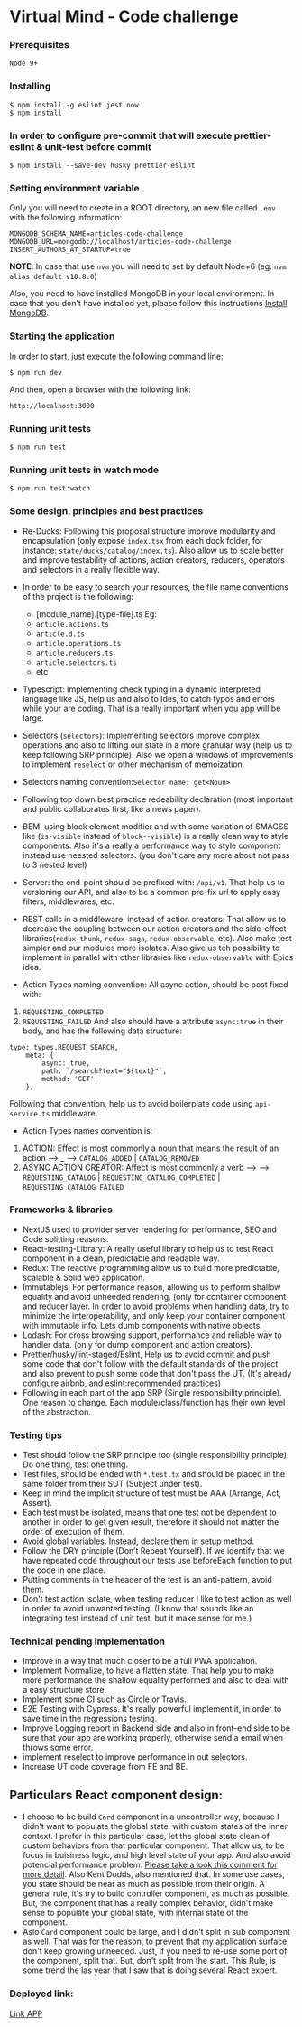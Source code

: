 # Virtual Mind - Code challenge

### Prerequisites

`Node 9+`

### Installing

```
$ npm install -g eslint jest now
$ npm install
```
### In order to configure pre-commit that will execute prettier-eslint & unit-test before commit
```
$ npm install --save-dev husky prettier-eslint
```

### Setting environment variable

Only you will need to create in a ROOT directory, an new file called `.env` with the following information:

```
MONGODB_SCHEMA_NAME=articles-code-challenge
MONGODB_URL=mongodb://localhost/articles-code-challenge
INSERT_AUTHORS_AT_STARTUP=true
```

**NOTE**: In case that use `nvm` you will need to set by default  Node+6 (eg: `nvm alias default v10.8.0`)

Also, you need to have installed MongoDB in your local environment. In case that you don't have installed yet, please follow this instructions [Install MongoDB](https://docs.mongodb.com/manual/installation/).

### Starting the application

In order to start, just execute the following command line:
```
$ npm run dev
```

And then, open a browser with the following link:
```
http://localhost:3000
```
### Running unit tests
```
$ npm run test
```
### Running unit tests in watch mode
```
$ npm run test:watch
```

### Some design, principles and best practices

* Re-Ducks: Following this proposal structure improve modularity and encapsulation (only expose `index.tsx` from each dock folder, for instance: `state/ducks/catalog/index.ts`). Also allow us to scale better and improve testability of actions, action creators, reducers, operators and selectors in a really flexible way.
* In order to be easy to search your resources, the file name conventions of the project is the following:
    - [module_name].[type-file].ts
     Eg: 
    - `article.actions.ts`
    - `article.d.ts`
    - `article.operations.ts`
    - `article.reducers.ts`
    - `article.selectors.ts`
    - etc

* Typescript: Implementing check typing in a dynamic interpreted language like JS, help us and also to Ides, to catch typos and errors while your are coding. That is a really important when you app will be large.
* Selectors (`selectors`): Implementing selectors improve complex operations and also to lifting our state in a more granular way (help us to keep following SRP principle). Also we open a windows of improvements to implement `reselect` or other mechanism of memoization.
* Selectors naming convention:`Selector name: get<Noun>`
* Following top down best practice redeability declaration (most important and public collaborates first, like a news paper).
* BEM: using block element modifier and with some variation of SMACSS like (`is-visible` instead of `block--visible`) is a really clean way to style components. Also it's a really a performance way to style component instead use neested selectors. (you don't care any more about not pass to 3 nested level)
* Server: the end-point should be prefixed with: `/api/v1`. That help us to versioning our API, and also to be a common pre-fix url to apply easy filters, middlewares, etc.
* REST calls in a middleware, instead of action creators: That allow us to decrease the coupling between our action creators and the side-effect libraries(`redux-thunk`, `redux-saga`, `redux-observable`, etc). Also make test simpler and our modules more isolates. Also give us teh possibility to implement in parallel with other libraries like `redux-observable` with Epics idea.
* Action Types naming convention: All async action, should be post fixed with:
1. `REQUESTING_COMPLETED`
1. `REQUESTING_FAILED`
And also should have a attribute `async:true` in their body, and has the following data structure: 
```
type: types.REQUEST_SEARCH,
    meta: {
        async: true,
        path: `/search?text="${text}"`,
        method: 'GET',
    },
```
Following that convention, help us to avoid boilerplate code using `api-service.ts` middleware.

* Action Types names convention is:
1. ACTION: Effect is most commonly a noun that means the result of an action —> <NOUN>_<VERB> —> `CATALOG_ADDED` | `CATALOG_REMOVED`
1. ASYNC ACTION CREATOR: Affect is most commonly a verb —> <VERB><NOUN> —> `REQUESTING_CATALOG` | `REQUESTING_CATALOG_COMPLETED` | `REQUESTING_CATALOG_FAILED`

### Frameworks & libraries
* NextJS used to provider server rendering for performance, SEO and Code splitting reasons.
* React-testing-Library: A really useful library to help us to test React component in a clean, predictable and readable way.
* Redux: The reactive programming allow us to build more predictable, scalable & Solid web application.
* Immutablejs: For performance reason, allowing us to perform shallow equality and avoid unheeded rendering. (only for container component and reducer layer. In order to avoid problems when handling data, try to minimize the interoperability, and only keep your container component with immutable info. Lets dumb components with native objects.
* Lodash: For cross browsing support, performance and reliable way to handler data. (only for dump component and action creators).
* Prettier/husky/lint-staged/Eslint, Help us to avoid commit and push some code that don't follow with the default standards of the project and also prevent to push some code that don't pass the UT. (It's already configure airbnb, and eslint:recommended practices)
* Following in each part of the app SRP (Single responsibility principle). One reason to change. Each module/class/function has their own level of the abstraction.

### Testing tips

* Test should follow the SRP principle too (single responsibility principle). Do one thing, test one thing.
* Test files, should be ended with `*.test.tx` and should be placed in the same folder from their SUT (Subject under test).
* Keep in mind the implicit structure of test must be AAA (Arrange, Act, Assert).
* Each test must be isolated, means that one test not be dependent to another in order to get given result, therefore it should not matter the order of execution of them.
* Avoid global variables. Instead, declare them in setup method.
* Follow the DRY principle (Don’t Repeat Yourself). If we identify that we have repeated code throughout our tests use beforeEach function to put the code in one place.
* Putting comments in the header of the test is an anti-pattern, avoid them.
* Don't test action isolate, when testing reducer I like to test action as well in order to avoid unwanted testing. (I know that sounds like an integrating test instead of unit test, but it make sense for me.)

### Technical pending implementation

* Improve in a way that much closer to be a full PWA application.
* Implement Normalize, to have a flatten state. That help you to make more performance the shallow equality performed and also to deal with a easy structure store.
* Implement some CI such as Circle or Travis.
* E2E Testing with Cypress. It's really powerful implement it, in order to save time in the regressions testing.
* Improve Logging report in Backend side and also in front-end side to be sure that your app are working properly, otherwise send a email when throws some error.
* implement reselect to improve performance in out selectors.
* Increase UT code coverage from FE and BE.


## Particulars React component design:

* I choose to be build `Card` component in a uncontroller way, because I didn't want to populate the global state, with custom states of the inner context. I prefer in this particular case, let the global state clean of custom behaviors from that particular component. That allow us, to be focus in buisiness logic, and high level state of your app. And also avoid potencial performance problem. [Please take a look this comment for more detail](https://twitter.com/acdlite/status/1045362245507506176). Also Kent Dodds, also mentioned  that. In some use cases, you state should be near as much as possible from their origin. A general rule, it's try to build controller component, as much as possible. But, the component that has a really complex behavior, didn't make sense to populate your global state, with internal state of the component.
* Aslo `Card` component could be large, and I didn't split in sub component as well. That was for the reason, to prevent that my application surface, don't keep growing unneeded. Just, if you need to re-use some port of the component, split that. But, don't split from the start. This Rule, is some trend the las year that I saw that is doing several React expert. 

### Deployed link:
[Link APP](https://application-blog-2.herokuapp.com)
